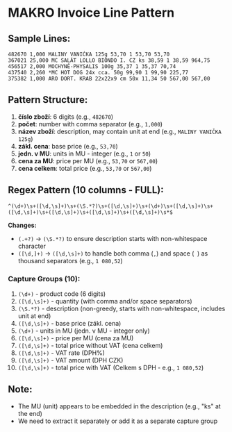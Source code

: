 # MAKRO Invoice Line Pattern

## Sample Lines:
```
482670 1,000 MALINY VANIČKA 125g 53,70 1 53,70 53,70
367021 25,000 MC SALÁT LOLLO BIONDO I. CZ ks 38,59 1 38,59 964,75
456517 2,000 MOCHYNĚ-PHYSALIS 100g 35,37 1 35,37 70,74
437540 2,260 *MC HOT DOG 24x cca. 50g 99,90 1 99,90 225,77
375382 1,000 ARO DORT. KRAB 22x22x9 cm 50x 11,34 50 567,00 567,00
```

## Pattern Structure:
1. **číslo zboží**: 6 digits (e.g., `482670`)
2. **počet**: number with comma separator (e.g., `1,000`)
3. **název zboží**: description, may contain unit at end (e.g., `MALINY VANIČKA 125g`)
4. **zákl. cena**: base price (e.g., `53,70`)
5. **jedn. v MU**: units in MU - integer (e.g., `1` or `50`)
6. **cena za MU**: price per MU (e.g., `53,70` or `567,00`)
7. **cena celkem**: total price (e.g., `53,70` or `567,00`)

## Regex Pattern (10 columns - FULL):
```regex
^(\d+)\s+([\d,\s]+)\s+(\S.*?)\s+([\d,\s]+)\s+(\d+)\s+([\d,\s]+)\s+([\d,\s]+)\s+([\d,\s]+)\s+([\d,\s]+)\s+([\d,\s]+)\s*$
```

**Changes:** 
- `(.+?)` → `(\S.*?)` to ensure description starts with non-whitespace character
- `([\d,]+)` → `([\d,\s]+)` to handle both comma (`,`) and space (` `) as thousand separators (e.g., `1 080,52`)

### Capture Groups (10):
1. `(\d+)` - product code (6 digits)
2. `([\d,\s]+)` - quantity (with comma and/or space separators)
3. `(\S.*?)` - description (non-greedy, starts with non-whitespace, includes unit at end)
4. `([\d,\s]+)` - base price (zákl. cena)
5. `(\d+)` - units in MU (jedn. v MU - integer only)
6. `([\d,\s]+)` - price per MU (cena za MU)
7. `([\d,\s]+)` - total price without VAT (cena celkem)
8. `([\d,\s]+)` - VAT rate (DPH%)
9. `([\d,\s]+)` - VAT amount (DPH CZK)
10. `([\d,\s]+)` - total price with VAT (Celkem s DPH - e.g., `1 080,52`)

## Note:
- The MU (unit) appears to be embedded in the description (e.g., "ks" at the end)
- We need to extract it separately or add it as a separate capture group

